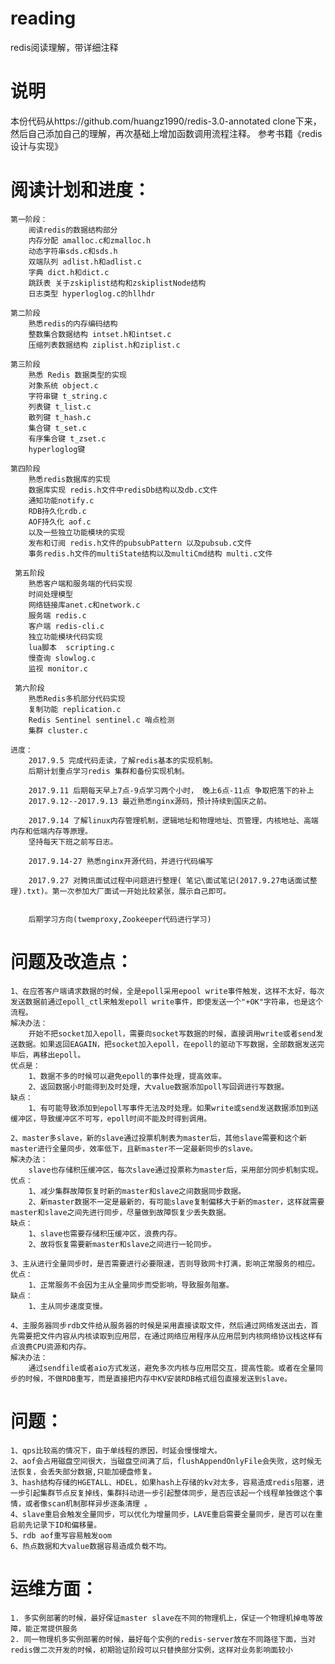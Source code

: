 # reading
redis阅读理解，带详细注释  



说明
===================================  
本份代码从https://github.com/huangz1990/redis-3.0-annotated clone下来，然后自己添加自己的理解，再次基础上增加函数调用流程注释。
参考书籍《redis设计与实现》 


阅读计划和进度：
===================================  
	第一阶段：
		阅读redis的数据结构部分
		内存分配 amalloc.c和zmalloc.h
		动态字符串sds.c和sds.h
		双端队列 adlist.h和adlist.c
		字典 dict.h和dict.c
		跳跃表 关于zskiplist结构和zskiplistNode结构
		日志类型 hyperloglog.c的hllhdr

	第二阶段
		熟悉redis的内存编码结构
		整数集合数据结构 intset.h和intset.c
		压缩列表数据结构 ziplist.h和ziplist.c

	第三阶段
		熟悉 Redis 数据类型的实现
		对象系统 object.c
		字符串键 t_string.c
		列表键 t_list.c
		散列键 t_hash.c
		集合键 t_set.c
		有序集合键 t_zset.c
		hyperloglog键

	第四阶段
	 	熟悉redis数据库的实现
	 	数据库实现 redis.h文件中redisDb结构以及db.c文件
	 	通知功能notify.c
	 	RDB持久化rdb.c
	 	AOF持久化 aof.c
	 	以及一些独立功能模块的实现
	 	发布和订阅 redis.h文件的pubsubPattern 以及pubsub.c文件
	 	事务redis.h文件的multiState结构以及multiCmd结构 multi.c文件

	 第五阶段
	 	熟悉客户端和服务端的代码实现
	 	时间处理模型
	 	网络链接库anet.c和network.c
	 	服务端 redis.c
	 	客户端 redis-cli.c
	 	独立功能模块代码实现
	 	lua脚本  scripting.c
	 	慢查询 slowlog.c
	 	监视 monitor.c

	 第六阶段 
	 	熟悉Redis多机部分代码实现
	 	复制功能 replication.c
	 	Redis Sentinel sentinel.c 哨点检测
	 	集群 cluster.c

	进度：
		2017.9.5 完成代码走读，了解redis基本的实现机制。
		后期计划重点学习redis 集群和备份实现机制。
		
		2017.9.11 后期每天早上7点-9点学习两个小时， 晚上6点-11点 争取把落下的补上
		2017.9.12--2017.9.13 最近熟悉nginx源码，预计持续到国庆之前。

		2017.9.14 了解linux内存管理机制，逻辑地址和物理地址、页管理，内核地址、高端内存和低端内存等原理。
		坚持每天下班之前写日志。
		
		2017.9.14-27 熟悉nginx开源代码，并进行代码编写

		2017.9.27 对腾讯面试过程中问题进行整理( 笔记\面试笔记(2017.9.27电话面试整理).txt)。第一次参加大厂面试一开始比较紧张，展示自己即可。


		后期学习方向(twemproxy,Zookeeper代码进行学习)


问题及改造点： 
===================================  
	1、在应答客户端请求数据的时候，全是epoll采用epool write事件触发，这样不太好，每次发送数据前通过epoll_ctl来触发epoll write事件，即使发送一个"+OK"字符串，也是这个流程。
	解决办法：
		开始不把socket加入epoll，需要向socket写数据的时候，直接调用write或者send发送数据。如果返回EAGAIN，把socket加入epoll，在epoll的驱动下写数据，全部数据发送完毕后，再移出epoll。  
	优点是：
		1、数据不多的时候可以避免epoll的事件处理，提高效率。
		2、返回数据小时能得到及时处理，大value数据添加poll写回调进行写数据。
	缺点：
		1、有可能导致添加到epoll写事件无法及时处理。如果write或send发送数据添加到送缓冲区，导致缓冲区不可写，epoll时间不能及时得到调用。

	2、master多slave，新的slave通过投票机制表为master后，其他slave需要和这个新master进行全量同步，效率低下，且新master不一定最新同步的slave。
	解决办法：
	 	slave也存储积压缓冲区，每次slave通过投票称为master后，采用部分同步机制实现。
	优点：
	 	1、减少集群故障恢复时新的master和slave之间数据同步数据。
	 	2、新master数据不一定是最新的，有可能slave复制偏移大于新的master，这样就需要master和slave之间先进行同步，尽量做到故障恢复少丢失数据。
	缺点：
	 	1、slave也需要存储积压缓冲区，浪费内存。
	 	2、故将恢复需要新master和slave之间进行一轮同步。
	
	3、主从进行全量同步时，是否需要进行必要限速，否则导致网卡打满，影响正常服务的相应。
	优点：
		1、正常服务不会因为主从全量同步而受影响，导致服务阻塞。
	缺点：
		1、主从同步速度变慢。 

	4、主服务器同步rdb文件给从服务器的时候是采用直接读取文件，然后通过网络发送出去，首先需要把文件内容从内核读取到应用层，在通过网络应用程序从应用层到内核网络协议栈这样有点浪费CPU资源和内存。  
  	解决办法：
  		通过sendfile或者aio方式发送，避免多次内核与应用层交互，提高性能。或者在全量同步的时候，不做RDB重写，而是直接把内存中KV安装RDB格式组包直接发送到slave。  

问题： 
===================================  
	1、qps比较高的情况下，由于单线程的原因，时延会慢慢增大。
	2、aof会占用磁盘空间很大，当磁盘空间满了后，flushAppendOnlyFile会失败，这时候无法恢复，会丢失部分数据,只能加硬盘修复。
	3、hash结构存储的HGETALL、HDEL，如果hash上存储的kv对太多，容易造成redis阻塞，进一步引起集群节点反复掉线，集群抖动进一步引起整体同步，是否应该起一个线程单独做这个事情，或者像scan机制那样异步逐条清理 。
	4、slave重启会触发全量同步，可以优化为增量同步，LAVE重启需要全量同步，是否可以在重启前先记录下ID和偏移量。
	5、rdb aof重写容易触发oom 
	6、热点数据和大value数据容易造成负载不均。

运维方面：
===================================   
	1. 多实例部署的时候，最好保证master slave在不同的物理机上，保证一个物理机掉电等故障，能正常提供服务  
	2. 同一物理机多实例部署的时候，最好每个实例的redis-server放在不同路径下面，当对redis做二次开发的时候，初期验证阶段可以只替换部分实例，这样对业务影响面较小  
